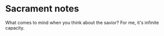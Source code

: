 # Sacrament notes

What comes to mind when you think about the savior?
For me, it's infinite capacity.
